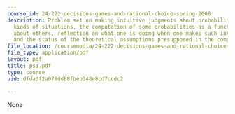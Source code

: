 ```yaml
---
course_id: 24-222-decisions-games-and-rational-choice-spring-2008
description: Problem set on making intuitive judgments about probabilities in certain
  kinds of situations, the computation of some probabilities as a function of judgments
  about others, reflection on what one is doing when one makes such intuitive judgments,
  and the status of the theoretical assumptions presupposed in the computations.
file_location: /coursemedia/24-222-decisions-games-and-rational-choice-spring-2008/dfda3f2a078dd88fbeb348e8cd7ccdc2_ps1.pdf
file_type: application/pdf
layout: pdf
title: ps1.pdf
type: course
uid: dfda3f2a078dd88fbeb348e8cd7ccdc2

---
```

None